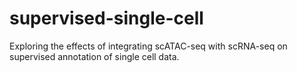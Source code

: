 # supervised-single-cell
Exploring the effects of integrating scATAC-seq with scRNA-seq on supervised annotation of single cell data.

